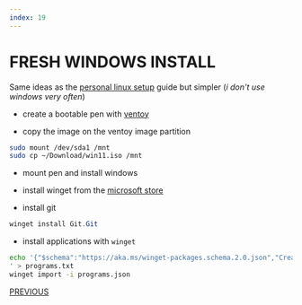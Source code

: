 ```yaml
---
index: 19
---
```

# FRESH WINDOWS INSTALL

Same ideas as the [personal linux setup](ARCH_SETUP.md)  guide but simpler (*i don't use windows very often*)

- create a bootable pen with [ventoy](https://www.ventoy.net/en/index.html)

- copy the image on the ventoy image partition

```bash
sudo mount /dev/sda1 /mnt
sudo cp ~/Download/win11.iso /mnt
```

- mount pen and install windows

- install winget from the [microsoft store](https://apps.microsoft.com/detail/9nblggh4nns1?hl=en-us&gl=IT)

- install git 

```powershell
winget install Git.Git
```

- install applications with `winget`

```bash
echo '{"$schema":"https://aka.ms/winget-packages.schema.2.0.json","CreationDate":"2024-06-18T21:47:02.054-00:00","Sources":[{"Packages":[{"PackageIdentifier":"Discord.Discord"},{"PackageIdentifier":"Git.Git"},{"PackageIdentifier":"Microsoft.Edge"},{"PackageIdentifier":"Microsoft.EdgeWebView2Runtime"},{"PackageIdentifier":"Microsoft.AppInstaller"},{"PackageIdentifier":"Microsoft.UI.Xaml.2.7"},{"PackageIdentifier":"Microsoft.UI.Xaml.2.8"},{"PackageIdentifier":"Microsoft.VCLibs.Desktop.14"},{"PackageIdentifier":"Microsoft.DevHome"},{"PackageIdentifier":"Microsoft.WindowsTerminal"},{"PackageIdentifier":"Mozilla.Firefox"},{"PackageIdentifier":"Mozilla.Thunderbird"},{"PackageIdentifier":"Microsoft.OneDrive"},{"PackageIdentifier":"Spotify.Spotify"},{"PackageIdentifier":"Valve.Steam"},{"PackageIdentifier":"Ubisoft.Connect"},{"PackageIdentifier":"vim.vim"},{"PackageIdentifier":"Obsidian.Obsidian"},{"PackageIdentifier":"GitHub.cli"},{"PackageIdentifier":"Microsoft.VCRedist.2015+.x86"},{"PackageIdentifier":"Telegram.TelegramDesktop"},{"PackageIdentifier":"Nvidia.GeForceExperience"},{"PackageIdentifier":"Nvidia.PhysX"},{"PackageIdentifier":"Nextcloud.NextcloudDesktop"},{"PackageIdentifier":"Microsoft.PowerShell"},{"PackageIdentifier":"Microsoft.VCRedist.2012.x64"},{"PackageIdentifier":"Microsoft.VCRedist.2015+.x64"}],"SourceDetails":{"Argument":"https://cdn.winget.microsoft.com/cache","Identifier":"Microsoft.Winget.Source_8wekyb3d8bbwe","Name":"winget","Type":"Microsoft.PreIndexed.Package"}}],"WinGetVersion":"1.7.11261"}
' > programs.txt
winget import -i programs.json
```

[PREVIOUS](pages/setups/ANDROID_SETUP.md)
